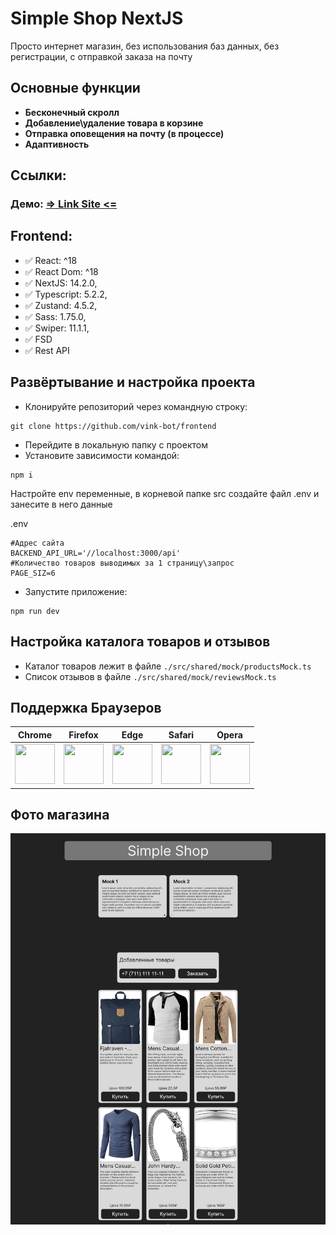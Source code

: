 # Simple Shop NextJS

Просто интернет магазин, без использования баз данных, без регистрации, с отправкой заказа на почту

## Основные функции

- **Бесконечный скролл**
- **Добавление\удаление товара в корзине**
- **Отправка оповещения на почту (в процессе)**
- **Адаптивность**

## Ссылки:

### Демо: [=> Link Site <=](https://simple-shop-nextjs-alpha.vercel.app/)

## Frontend:

- ✅ React: ^18
- ✅ React Dom: ^18
- ✅ NextJS: 14.2.0,
- ✅ Typescript: 5.2.2,
- ✅ Zustand: 4.5.2,
- ✅ Sass: 1.75.0,
- ✅ Swiper: 11.1.1,
- ✅ FSD
- ✅ Rest API

## Развёртывание и настройка проекта

- Клонируйте репозиторий через командную строку:

```
git clone https://github.com/vink-bot/frontend
```

- Перейдите в локальную папку с проектом
- Установите зависимости командой:

```
npm i
```

Настройте env переменные, в корневой папке src создайте файл .env и занесите в него данные

.env

```dotenv
#Адрес сайта
BACKEND_API_URL='//localhost:3000/api'
#Количество товаров выводимых за 1 страницу\запрос
PAGE_SIZ=6
```

- Запустите приложение:

```
npm run dev
```
## Настройка каталога товаров и отзывов

- Каталог товаров лежит в файле `./src/shared/mock/productsMock.ts`
- Список отзывов в файле `./src/shared/mock/reviewsMock.ts`

## Поддержка Браузеров

|                                                               Chrome                                                               |                                                               Firefox                                                                |                                                               Edge                                                                |                                                               Safari                                                                |                                                               Opera                                                                |
|:----------------------------------------------------------------------------------------------------------------------------------:|:------------------------------------------------------------------------------------------------------------------------------------:|:---------------------------------------------------------------------------------------------------------------------------------:|:-----------------------------------------------------------------------------------------------------------------------------------:|:----------------------------------------------------------------------------------------------------------------------------------:|
| <img src="https://github.com/creativetimofficial/public-assets/blob/master/logos/chrome-logo.png?raw=true" width="64" height="64"> | <img src="https://raw.githubusercontent.com/creativetimofficial/public-assets/master/logos/firefox-logo.png" width="64" height="64"> | <img src="https://raw.githubusercontent.com/creativetimofficial/public-assets/master/logos/edge-logo.png" width="64" height="64"> | <img src="https://raw.githubusercontent.com/creativetimofficial/public-assets/master/logos/safari-logo.png" width="64" height="64"> | <img src="https://raw.githubusercontent.com/creativetimofficial/public-assets/master/logos/opera-logo.png" width="64" height="64"> |

## Фото магазина

![img](./screen/screencapture.png)
